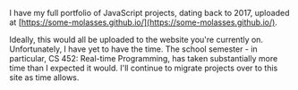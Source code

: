 I have my full portfolio of JavaScript projects, dating back to 2017, uploaded at [https://some-molasses.github.io/](https://some-molasses.github.io/). 

Ideally, this would all be uploaded to the website you're currently on. Unfortunately, I have yet to have the time. The school semester - in particular, CS 452: Real-time Programming, has taken substantially more time than I expected it would. I'll continue to migrate projects over to this site as time allows.
